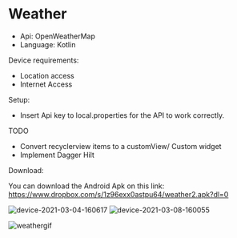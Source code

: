 # Weather

- Api: OpenWeatherMap
- Language: Kotlin

Device requirements:

- Location access
- Internet Access

Setup:

- Insert Api key to local.properties for the API to work correctly.

TODO
- Convert recyclerview items to a customView/ Custom widget
- Implement Dagger Hilt

Download:

You can download the Android Apk on this link: https://www.dropbox.com/s/1z96exx0astpu64/weather2.apk?dl=0


![device-2021-03-04-160617](https://user-images.githubusercontent.com/70628032/109976734-c85fe100-7d04-11eb-9abc-20ff395804c1.png)
![device-2021-03-08-160055](https://user-images.githubusercontent.com/70628032/110331545-eb9dcf80-8027-11eb-8ddd-9b00a2bd2007.png)

![weathergif](https://user-images.githubusercontent.com/70628032/110332819-80ed9380-8029-11eb-861f-b9b6567ebb17.gif)
